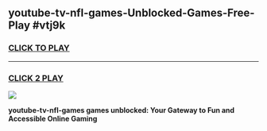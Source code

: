 
## youtube-tv-nfl-games-Unblocked-Games-Free-Play #vtj9k
<h3>
<a href="https://us.freeplayer.one?title=youtube-tv-nfl-games&ref=9M">CLICK TO PLAY</a></h3>
<hr>

<h3>
<a href="https://us.freeplayer.one?title=youtube-tv-nfl-games&ref=9M">CLICK 2 PLAY</a>
  
</h3>

<a href="https://us.freeplayer.one?title=youtube-tv-nfl-games&ref=9M"><img src="https://clearcache.store/games.png"></a>


**youtube-tv-nfl-games games unblocked: Your Gateway to Fun and Accessible Online Gaming**
